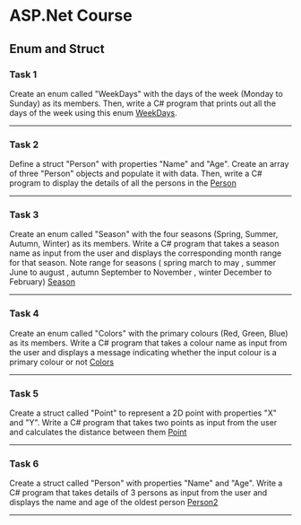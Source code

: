 # ASP.Net Course


## Enum and Struct

### Task 1

Create an enum called "WeekDays" with the days of the week (Monday to Sunday) as its members. Then, write a C# program that prints out all the days of the week using this enum
[WeekDays](https://github.com/d12o6aa/100DaysOfCoding/001/Assignment_01/WeekDays.cs).

---

### Task 2

Define a struct "Person" with properties "Name" and "Age". Create an array of three "Person" objects and populate it with data. Then, write a C# program to display the details of all the persons in the
[Person](https://github.com/d12o6aa/100DaysOfCoding/001/Assignment_01/Person.cs)

---

### Task 3

Create an enum called "Season" with the four seasons (Spring, Summer, Autumn, Winter) as its members. Write a C# program that takes a season name as input from the user and displays the corresponding month range for that season. Note range for seasons ( spring march to may , summer June to august , autumn September to November , winter December to February)
[Season](https://github.com/d12o6aa/100DaysOfCoding/001/Assignment_01/Season.cs)

---

### Task 4

Create an enum called "Colors" with the primary colours (Red, Green, Blue) as its members. Write a C# program that takes a colour name as input from the user and displays a message indicating whether the input colour is a primary colour or not
[Colors](https://github.com/d12o6aa/100DaysOfCoding/001/Assignment_01/Colors.cs)

---

### Task 5

Create a struct called "Point" to represent a 2D point with properties "X" and "Y". Write a C# program that takes two points as input from the user and calculates the distance between them
[Point](https://github.com/d12o6aa/100DaysOfCoding/001/Assignment_01/Point.cs)

---

### Task 6

Create a struct called "Person" with properties "Name" and "Age". Write a C# program that takes details of 3 persons as input from the user and displays the name and age of the oldest person
[Person2](https://github.com/d12o6aa/100DaysOfCoding/001/Assignment_01/Person2.cs)

---
